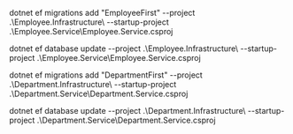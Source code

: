 
dotnet ef migrations add "EmployeeFirst" --project .\Employee.Infrastructure\ --startup-project .\Employee.Service\Employee.Service.csproj

dotnet ef database update  --project .\Employee.Infrastructure\ --startup-project .\Employee.Service\Employee.Service.csproj

dotnet ef migrations add "DepartmentFirst" --project .\Department.Infrastructure\ --startup-project .\Department.Service\Department.Service.csproj

dotnet ef database update  --project .\Department.Infrastructure\ --startup-project .\Department.Service\Department.Service.csproj
